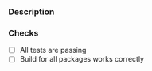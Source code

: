 ### Description

### Checks

- [ ] All tests are passing 
- [ ] Build for all packages works correctly
